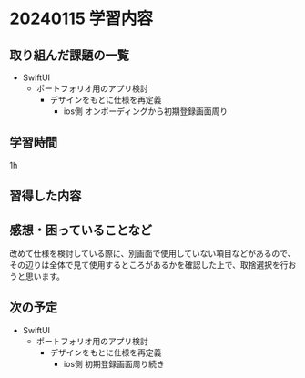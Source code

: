 # 20240115 学習内容

## 取り組んだ課題の一覧

- SwiftUI
  - ポートフォリオ用のアプリ検討
    - デザインをもとに仕様を再定義
      - ios側 オンボーディングから初期登録画面周り

## 学習時間

1h

## 習得した内容

## 感想・困っていることなど

改めて仕様を検討している際に、別画面で使用していない項目などがあるので、その辺りは全体で見て使用するところがあるかを確認した上で、取捨選択を行おうと思います。

## 次の予定

- SwiftUI
  - ポートフォリオ用のアプリ検討
    - デザインをもとに仕様を再定義
      - ios側 初期登録画面周り続き
